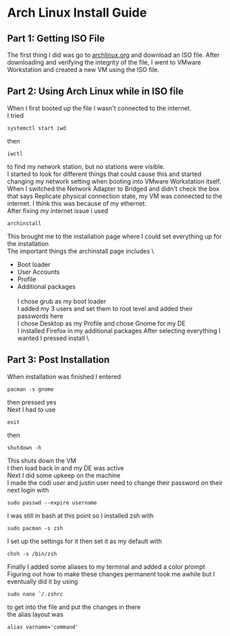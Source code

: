 # Arch Linux Install Guide
## Part 1: Getting ISO File
The first thing I did was go to [archlinux.org](https://archlinux.org/download/) and download an ISO file.
After downloading and verifying the integrity of the file, I went to VMware Workstation and created a new VM using the ISO file.
## Part 2: Using Arch Linux while in ISO file
When I first booted up the file I wasn't connected to the internet.\
I tried 
```
systemctl start iwd
```

then
```
iwctl
```
to find my network station, but no stations were visible. \
I started to look for different things that could cause this and started changing my network setting when booting into VMware Workstation itself. When I switched the Network Adapter to Bridged and didn't check the box that says Replicate physical connection state, my VM was connected to the internet. I think this was because of my ethernet. \
After fixing my internet issue i used
```
archinstall
```
This brought me to the installation page where I could set everything up for the installation \
The important things the archinstall page includes \
- Boot loader
- User Accounts
- Profile
- Additional packages
\
\
I chose grub as my boot loader \
I added my 3 users and set them to root level and added their passwords here \
I chose Desktop as my Profile and chose Gnome for my DE \
I installed Firefox in my additional packages
After selecting everything I wanted I pressed install \
## Part 3: Post Installation
When installation was finished I entered
```
pacman -s gnome
```
then pressed yes \
Next I had to use 
```
exit
```
then 
```
shutdown -h
```
This shuts down the VM \
I then load back in and my DE was active \
Next I did some upkeep on the machine \
I made the codi user and justin user need to change their password on their next login with
```
sudo passwd --expire username
```
I was still in bash at this point so I installed zsh with
```
sudo pacman -s zsh
```
I set up the settings for it then set it as my default with
```
chsh -s /bin/zsh
```
Finally I added some aliases to my terminal and added a color prompt \
Figuring out how to make these changes permanent took me awhile but I eventually did it by using
```
sudo nano `/.zshrc
```
to get into the file and put the changes in there \
the alias layout was
```
alias varname='command'
```


